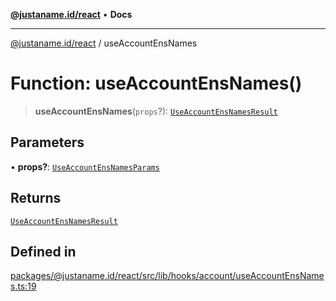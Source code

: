 [**@justaname.id/react**](../README.md) • **Docs**

***

[@justaname.id/react](../globals.md) / useAccountEnsNames

# Function: useAccountEnsNames()

> **useAccountEnsNames**(`props`?): [`UseAccountEnsNamesResult`](../interfaces/UseAccountEnsNamesResult.md)

## Parameters

• **props?**: [`UseAccountEnsNamesParams`](../interfaces/UseAccountEnsNamesParams.md)

## Returns

[`UseAccountEnsNamesResult`](../interfaces/UseAccountEnsNamesResult.md)

## Defined in

[packages/@justaname.id/react/src/lib/hooks/account/useAccountEnsNames.ts:19](https://github.com/JustaName-id/JustaName-sdk/blob/dc845c10af242e3ca87d95ef392516ac0bfa8b95/packages/@justaname.id/react/src/lib/hooks/account/useAccountEnsNames.ts#L19)
